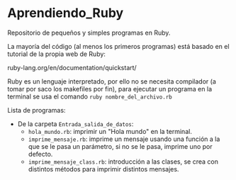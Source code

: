 # Aprendiendo_Ruby

Repositorio de pequeños y simples programas en Ruby.  

La mayoría del código (al menos los primeros programas) está basado en el tutorial de la propia web de Ruby:  

ruby-lang.org/en/documentation/quickstart/

Ruby es un lenguaje interpretado, por ello no se necesita compilador (a tomar por saco los makefiles por fin), para ejecutar un programa en la terminal se usa el comando `ruby nombre_del_archivo.rb`

Lista de programas:  
- De la carpeta `Entrada_salida_de_datos`:
	- `hola_mundo.rb`: imprimir un "Hola mundo" en la terminal.  
	- `imprime_mensaje.rb`: imprime un mensaje usando una función a la que se le pasa un parámetro, si no se le pasa, imprime uno por defecto.  
	- `imprime_mensaje_class.rb`: introducción a las clases, se crea con distintos métodos para imprimir distintos mensajes.